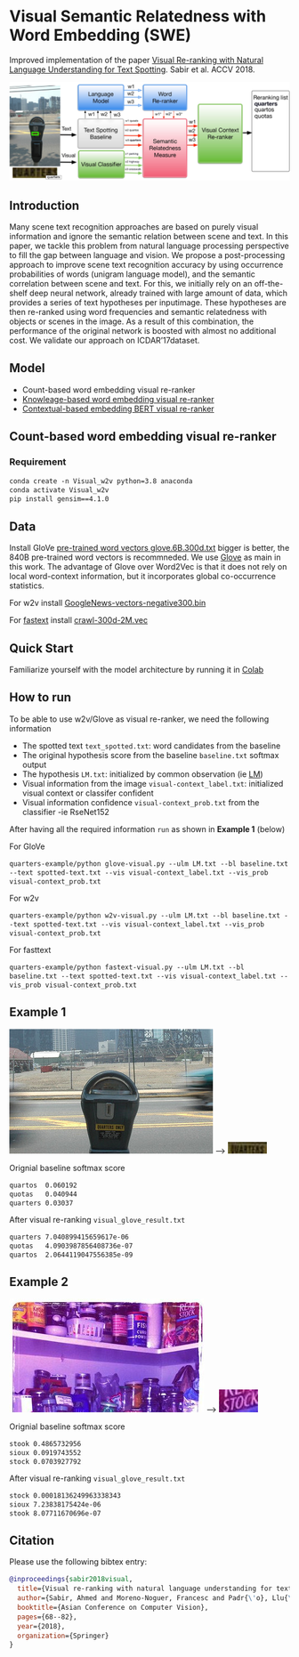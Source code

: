 #  Visual Semantic Relatedness with Word Embedding (SWE)

Improved implementation of the paper [Visual Re-ranking with Natural Language
Understanding for Text Spotting](https://arxiv.org/pdf/1810.12738.pdf). Sabir et al. ACCV 2018.

![image](figure.jpg)

## Introduction 
Many scene text recognition approaches are based on purely visual information and ignore the semantic relation between scene and text. In this paper, we tackle this problem from natural language processing perspective to fill the gap between language and vision. We propose a post-processing approach to improve scene text recognition accuracy by using occurrence probabilities of words (unigram language model), and the  semantic  correlation  between  scene  and  text.  For  this,  we  initially rely on an off-the-shelf deep neural network, already trained with large amount  of  data,  which  provides  a  series  of  text  hypotheses  per  inputimage. These hypotheses are then re-ranked using word frequencies and semantic  relatedness  with  objects  or  scenes  in  the  image.  As  a  result of this combination, the performance of the original network is boosted with almost no additional cost. We validate our approach on ICDAR’17dataset.


 ## Model 
 
 <!--ts-->
   * Count-based word embedding visual re-ranker  
   * [Knowleage-based word embedding  visual re-ranker](https://github.com/ahmedssabir/Visual-Semantic-Relatedness-with-Word-Embedding/tree/main/knowledge-base-embedding)
   * [Contextual-based embedding BERT visual re-ranker](https://github.com/ahmedssabir/Visual-Semantic-Relatedness-with-Word-Embedding/tree/main/BERT-based)
<!--te-->



 
## Count-based word embedding visual re-ranker 
 
 
### Requirement  
```
conda create -n Visual_w2v python=3.8 anaconda
conda activate Visual_w2v
pip install gensim==4.1.0
```




## Data

Install GloVe [pre-trained word vectors  glove.6B.300d.txt](https://nlp.stanford.edu/projects/glove/)
bigger is better, the 840B pre-trained word vectors is recommneded. We use [Glove](https://nlp.stanford.edu/pubs/glove.pdf) as main in this work. The advantage of Glove over Word2Vec is that it  does  not  rely  on  local  word-context  information,  but  it incorporates global co-occurrence statistics.

For w2v install [GoogleNews-vectors-negative300.bin](https://github.com/mmihaltz/word2vec-GoogleNews-vectors)

For [fastext](https://arxiv.org/pdf/1607.04606.pdf) install [crawl-300d-2M.vec](crawl-300d-2M-subword.zip)



## Quick Start 
Familiarize yourself with the model architecture by running it in  [Colab](https://colab.research.google.com/drive/1SXf9W9xK4fB7QMZn3_4qXY6phkdfHt4y?usp=sharin)


## How to run 
To be able to use w2v/Glove as visual re-ranker, we need the following information 



- The spotted text `text_spotted.txt`: word candidates from the baseline  
- The original hypothesis score from the baseline ``baseline.txt`` softmax output 
- The hypothesis `LM.txt`: initialized by common observation (ie [LM](https://github.com/ahmedssabir/Visual-Semantic-Relatedness-with-Word-Embedding/tree/main/ULM))
- Visual information from the image `visual-context_label.txt`: initialized visual context or classifer confident 
- Visual information  confidence `visual-context_prob.txt` from the classifier -ie RseNet152


After having all the required information ``run``  as shown in **Example 1** (below) 

For GloVe
```
quarters-example/python glove-visual.py --ulm LM.txt --bl baseline.txt --text spotted-text.txt --vis visual-context_label.txt --vis_prob visual-context_prob.txt
```

For w2v 

```
quarters-example/python w2v-visual.py --ulm LM.txt --bl baseline.txt --text spotted-text.txt --vis visual-context_label.txt --vis_prob visual-context_prob.txt
``` 

For fasttext 

```
quarters-example/python fastext-visual.py --ulm LM.txt --bl baseline.txt --text spotted-text.txt --vis visual-context_label.txt --vis_prob visual-context_prob.txt
``` 

## Example 1

![full image](COCO_train2014_000000201409.jpg)
-->
<img src="COCO_train2014_000000201409-1.jpg" width="70">

Orignial baseline softmax score
``` 
quartos  0.060192
quotas   0.040944	
quarters 0.03037
``` 

After visual re-ranking  `` visual_glove_result.txt ``  
``` 
quarters 7.040899415659617e-06
quotas   4.0903987856408736e-07
quartos  2.0644119047556385e-09
``` 



## Example 2
![full image](COCO_train2014_000000320382_v1.jpg)
-->
<img src="COCO_train2014_000000320382.jpg" width="70">


Orignial baseline softmax score
``` 
stook 0.4865732956	
sioux 0.0919743552	
stock 0.0703927792
``` 
After visual re-ranking `` visual_glove_result.txt ``   
``` 
stock 0.00018136249963338343
sioux 7.23838175424e-06
stook 8.07711670696e-07
``` 

## Citation

Please use the following bibtex entry:
```bibtex
@inproceedings{sabir2018visual,
  title={Visual re-ranking with natural language understanding for text spotting},
  author={Sabir, Ahmed and Moreno-Noguer, Francesc and Padr{\'o}, Llu{\'\i}s},
  booktitle={Asian Conference on Computer Vision},
  pages={68--82},
  year={2018},
  organization={Springer}
}
```
